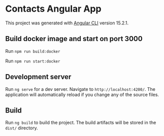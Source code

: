 # Contacts Angular App

This project was generated with [Angular CLI](https://github.com/angular/angular-cli) version 15.2.1.
## Build docker image and start on port 3000
Run `npm run build:docker`

Run `npm run start:docker`

## Development server

Run `ng serve` for a dev server. Navigate to `http://localhost:4200/`. The application will automatically reload if you change any of the source files.

## Build

Run `ng build` to build the project. The build artifacts will be stored in the `dist/` directory.
